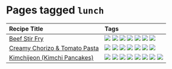 # Pages tagged `lunch`

|Recipe Title|Tags
|:---|:---|
|[Beef Stir Fry](../recipes/beefstirfry.md)|[![](https://img.shields.io/badge/tag-asian-708555)](../tags/asian.md) [![](https://img.shields.io/badge/tag-beef-13fda6)](../tags/beef.md) [![](https://img.shields.io/badge/tag-dinner-9fef19)](../tags/dinner.md) [![](https://img.shields.io/badge/tag-lunch-e5fa6f)](../tags/lunch.md) [![](https://img.shields.io/badge/tag-pasta-da139a)](../tags/pasta.md) [![](https://img.shields.io/badge/tag-stovetop-91514)](../tags/stovetop.md) [![](https://img.shields.io/badge/tag-versatile-dc62b7)](../tags/versatile.md)|
|[Creamy Chorizo & Tomato Pasta](../recipes/creamychorizotomatopasta.md)|[![](https://img.shields.io/badge/tag-boiled-6a156e)](../tags/boiled.md) [![](https://img.shields.io/badge/tag-dairy-1754e4)](../tags/dairy.md) [![](https://img.shields.io/badge/tag-italian-4a3565)](../tags/italian.md) [![](https://img.shields.io/badge/tag-lunch-e5fa6f)](../tags/lunch.md) [![](https://img.shields.io/badge/tag-pasta-da139a)](../tags/pasta.md) [![](https://img.shields.io/badge/tag-sides-eadebe)](../tags/sides.md) [![](https://img.shields.io/badge/tag-stovetop-91514)](../tags/stovetop.md)|
|[Kimchijeon (Kimchi Pancakes)](../recipes/kimchipancakes.md)|[![](https://img.shields.io/badge/tag-dinner-9fef19)](../tags/dinner.md) [![](https://img.shields.io/badge/tag-easy-d4602a)](../tags/easy.md) [![](https://img.shields.io/badge/tag-fried-d5a11)](../tags/fried.md) [![](https://img.shields.io/badge/tag-korean-32c994)](../tags/korean.md) [![](https://img.shields.io/badge/tag-lunch-e5fa6f)](../tags/lunch.md) [![](https://img.shields.io/badge/tag-stovetop-91514)](../tags/stovetop.md) [![](https://img.shields.io/badge/tag-vegan-95446)](../tags/vegan.md) [![](https://img.shields.io/badge/tag-vegetarian-8344b1)](../tags/vegetarian.md)|